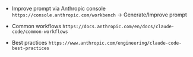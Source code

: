 - Improve prompt via Anthropic console
`https://console.anthropic.com/workbench` -> Generate/Improve prompt

- Common workflows
`https://docs.anthropic.com/en/docs/claude-code/common-workflows`

- Best practices
`https://www.anthropic.com/engineering/claude-code-best-practices`